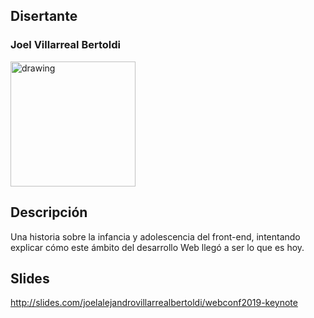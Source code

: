 ## Disertante

### Joel Villarreal Bertoldi

<img src="https://raw.githubusercontent.com/WebConfTech/website-2019/master/src/assets/images/speakers/joel-villarreal-bertoldi.jpg" alt="drawing" width="200"/>

## Descripción

Una historia sobre la infancia y adolescencia del front-end, intentando explicar cómo este ámbito del desarrollo Web llegó a ser lo que es hoy.

## Slides

http://slides.com/joelalejandrovillarrealbertoldi/webconf2019-keynote
